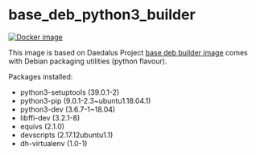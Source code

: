 # base_deb_python3_builder

[![Docker image](https://img.shields.io/badge/docker-latest-blue.svg)](https://hub.docker.com/r/daedalusproject/base_deb_perl_builder)

This image is based on Daedalus Project [base deb builder image](/base_deb_builder) comes with Debian packaging utilities (python flavour).

Packages installed:

 * python3-setuptools (39.0.1-2)
 * python3-pip (9.0.1-2.3~ubuntu1.18.04.1)
 * python3-dev (3.6.7-1~18.04)
 * libffi-dev (3.2.1-8)
 * equivs (2.1.0)
 * devscripts (2.17.12ubuntu1.1)
 * dh-virtualenv (1.0-1)
